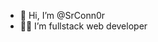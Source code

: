 - 👋 Hi, I’m @SrConn0r
- 👨‍💻 I’m fullstack web developer

<!---
SrConn0r/SrConn0r is a ✨ special ✨ repository because its `README.md` (this file) appears on your GitHub profile.
You can click the Preview link to take a look at your changes.
--->
